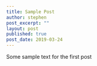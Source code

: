 ```yaml
---
title: Sample Post
author: stephen
post_excerpt: ""
layout: post
published: true
post_date: 2019-03-24
---
```


Some sample text for the first post 